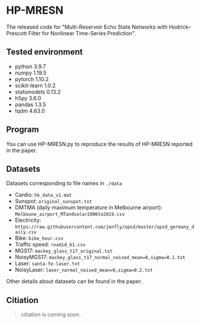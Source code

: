 # HP-MRESN
The released code for "Multi-Reservoir Echo State Networks with Hodrick–Prescott Filter for Nonlinear Time-Series Prediction".
## Tested environment
* python 3.9.7  
* numpy 1.19.5  
* pytorch 1.10.2  
* scikit-learn 1.0.2  
* statsmodels 0.13.2  
* h5py 3.6.0  
* pandas 1.3.5  
* tqdm 4.63.0
## Program
You can use HP-MRESN.py to reproduce the results of HP-MRESN reported in the paper.
## Datasets
Datasets corresponding to file names in `./data`
* Cardio: `hk_data_v1.mat`
* Sunspot: `original_sunspot.txt`
* DMTMA (daily maximum temperature in Melbourne airport): `Melboune_airport_MTandsolar2006to2019.csv`
* Electricity: `https://raw.githubusercontent.com/jenfly/opsd/master/opsd_germany_daily.csv`
* Bike: `bike_hour.csv`
* Traffic speed: `roadid_61.csv`
* MGS17: `mackey_glass_t17_original.txt`
* NoisyMGS17: `mackey_glass_t17_normal_noised_mean=0,sigma=0.1.txt`
* Laser: `santa-fe-laser.txt`
* NoisyLaser: `laser_normal_noised_mean=0,sigma=0.2.txt`

Other details about datasets can be found in the paper.
## Citiation
> citiation is coming soon.
